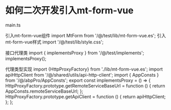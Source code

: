 # 如何二次开发引入mt-form-vue

main.ts

引入mt-form-vue组件
import MtForm from '/@/test/lib/mt-form-vue.es';
引入mt-form-vue样式
import '/@/test/lib/style.css';

接口代理类
import { implementsProxy } from '/@/test/implements';
implementsProxy();


代理类型实现
import {HttpProxyFactory} from './lib/mt-form-vue.es';
import apiHttpClient from '/@/shared/utils/api-http-client';
import { AppConsts } from '/@/abpPro/AppConsts';
export const implementsProxy = () => {
  HttpProxyFactory.prototype.getRemoteServiceBaseUrl = function () {
    return AppConsts.remoteServiceBaseUrl;
  };
  HttpProxyFactory.prototype.getApiClient = function () {
    return apiHttpClient;
  };
};